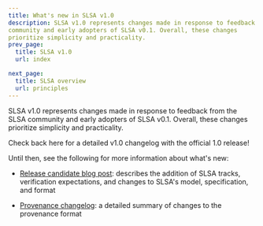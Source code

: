 ```yaml
---
title: What's new in SLSA v1.0
description: SLSA v1.0 represents changes made in response to feedback from the SLSA
community and early adopters of SLSA v0.1. Overall, these changes
prioritize simplicity and practicality.
prev_page:
  title: SLSA v1.0
  url: index

next_page:
  title: SLSA overview
  url: principles
---
```


SLSA v1.0 represents changes made in response to feedback from the SLSA
community and early adopters of SLSA v0.1. Overall, these changes
prioritize simplicity and practicality.

Check back here for a detailed v1.0 changelog with the official 1.0 release!

Until then, see the following for more information about what's new:

-   [Release candidate blog post](/blog/2023/02/slsa-v1-rc): describes the
    addition of SLSA tracks, verification expectations, and changes to SLSA's
    model, specification, and format

-   [Provenance changelog](/provenance/v1-rc1#v10-draft): a detailed summary of
    changes to the provenance format
